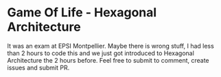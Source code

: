 # Game Of Life - Hexagonal Architecture

It was an exam at EPSI Montpellier. 
Maybe there is wrong stuff, I had less than 2 hours to code this and we just got introduced to Hexagonal Architecture the 2 hours before. Feel free to submit to comment, create issues and submit PR. 
